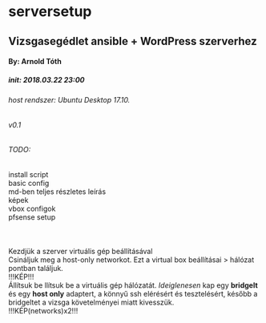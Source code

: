 # serversetup
## Vizsgasegédlet ansible + WordPress szerverhez
#### By: Arnold Tóth
##### init: 2018.03.22 23:00
###### host rendszer: Ubuntu Desktop 17.10.
###### v0.1
###### TODO:
install script<br />
basic config<br />
md-ben teljes részletes leírás<br />
képek<br />
vbox configok<br />
pfsense setup<br />
<br /><br /><br />
Kezdjük a szerver virtuális gép beállításával <br />
Csináljuk meg a host-only networkot. Ezt a virtual box beállításai > hálózat pontban találjuk.<br />
!!!KÉP!!!<br />
Állítsuk be llítsuk be a virtuális gép hálózatát. *Ideiglenesen* kap egy **bridgelt** és egy **host only** adaptert, a könnyű ssh elérésért és tesztelésért, később a bridgeltet a vizsga követelményei miatt kivesszük.<br />
!!!KÉP(networks)x2!!!
